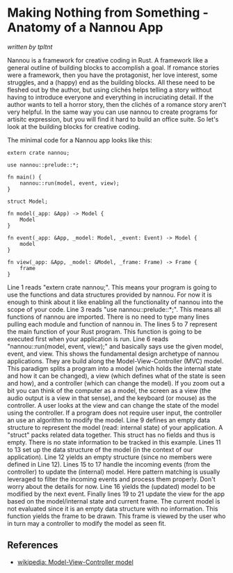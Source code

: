 # Making Nothing from Something - Anatomy of a Nannou App
_written by tpltnt_

Nannou is a framework for creative coding in Rust. A framework like a general outline of building blocks to accomplish a goal. If romance stories were a framework, then you have the protagonist, her love interest, some struggles, and a (happy) end as the building blocks. All these need to be fleshed out by the author, but using clichés helps telling a story without having to introduce everyone and everything in incruciating detail. If the author wants to tell a horror story, then the clichés of a romance story aren't very helpful. In the same way you can use nannou to create programs for artisitc expression, but you will find it hard to build an office suite. So let's look at the building blocks for creative coding.

The minimal code for a Nannou app looks like this:
```
extern crate nannou;

use nannou::prelude::*;

fn main() {
    nannou::run(model, event, view);
}

struct Model;

fn model(_app: &App) -> Model {
    Model
}

fn event(_app: &App, _model: Model, _event: Event) -> Model {
    model
}

fn view(_app: &App, _model: &Model, _frame: Frame) -> Frame {
    frame
}
```

Line 1 reads "extern crate nannou;". This means your program is going to use the functions and data structures provided by nannou. For now it is enough to think about it like enabling all the functionality of nannou into the scope of your code. Line 3 reads "use nannou::prelude::*;". This means all functions of nannou are imported. There is no need to type many lines pulling each module and function of nannou in. The lines 5 to 7 represent the main function of your Rust program. This function is going to be executed first when your application is run. Line 6 reads "nannou::run(model, event, view);" and basically says use the given model, event, and view. This shows the fundamental design archetype of nannou applications. They are build along the Model-View-Controller (MVC) model. This paradigm splits a program into a model (which holds the internal state and how it can be changed), a view (which defines what of the state is seen and how), and a controller (which can change the model). If you zoom out a bit you can think of the computer as a model, the screen as a view (the audio output is a view in that sense), and the keyboard (or mouse) as the controller. A user looks at the view and can change the state of the model using the controller. If a program does not require user input, the controller an use an algorithm to modify the model.
Line 9 defines an empty data structure to represent the model (read: internal state) of your application. A "struct" packs related data together. This struct has no fields and thus is empty. There is no state information to be tracked in this example.
Lines 11 to 13 set up the data structure of the model (in the context of our application). Line 12 yields an empty structure (since no members were defined in Line 12).
Lines 15 to 17 handle the incoming events (from the controller) to update the (internal) model. Here pattern matching is usually leveraged to filter the incoming events and process them properly. Don't worry about the details for now. Line 16 yields the (updated) model to be modified by the next event.
Finally lines 19 to 21 update the view for the app based on the model/internal state and current frame. The current model is not evaluated since it is an empty data structure with no information. This function yields the frame to be drawn. This frame is viewed by the user who in turn may a controller to modify the model as seen fit.

## References
* [wikipedia: Model-View-Controller model](https://en.wikipedia.org/wiki/Model%E2%80%93view%E2%80%93controller)
